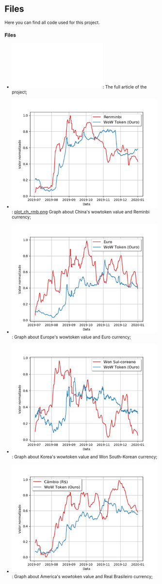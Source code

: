 # Files

Here you can find all code used for this project.

### Files

- ![article.pdf](article.pdf): The full article of the project;

- ![plot_ch_rmb.png](plot_ch_rmb.png): [plot_ch_rmb.png](plot_ch_rmb.png) Graph about China's wowtoken value and Reminbi currency;

- ![plot_eu_eur.png](plot_eu_eur.png): Graph about Europe's wowtoken value and Euro currency;

- ![plot_kr_krw.png](plot_kr_krw.png): Graph about Korea's wowtoken value and Won South-Korean currency;

- ![plot_us_brl.png](plot_us_brl.png): Graph about America's wowtoken value and Real Brasileiro currency;
